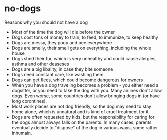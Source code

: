 # no-dogs
Reasons why you should not have a dog

* Most of the time the dog will die before the owner
* Dogs cost tons of money to train, to feed, to immunize, to keep healthy
* Dogs are messy, they poop and pee everywhere
* Dogs are smelly, their smell gets on everything, including the whole house
* Dogs shed their fur, which is very unhealthy and could cause alergies, asthma and other deaseses
* Dogs are a big libality, in case they bite someone
* Dogs need constant care, like washing them
* Dogs can get flees, which could become dangerous for owners
* When you have a dog traveling becomes a problem - you either need a dogsitter, or you need to take the dog with you. Many airlines don't allow dogs. Even worse, some countries don't allow bringing dogs in (or have long corontines).
* Most work places are not dog friendly, so the dog may need to stay home alone, which is unnatural and is kind of cruel treatment for it.
* Dogs are often requested by kids, but the responsibility for caring for the dogs almost always falls on the parents. In many cases, parents eventually decide to "dispose" of the dog in various ways, some rather inhumain.

